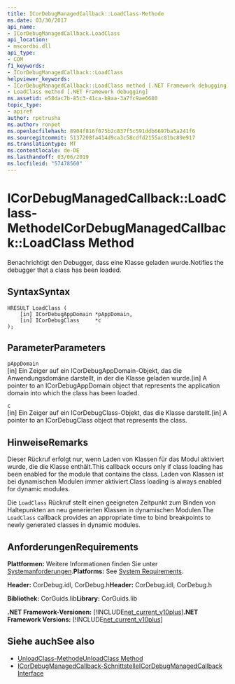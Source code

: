 ```yaml
---
title: ICorDebugManagedCallback::LoadClass-Methode
ms.date: 03/30/2017
api_name:
- ICorDebugManagedCallback.LoadClass
api_location:
- mscordbi.dll
api_type:
- COM
f1_keywords:
- ICorDebugManagedCallback::LoadClass
helpviewer_keywords:
- ICorDebugManagedCallback::LoadClass method [.NET Framework debugging]
- LoadClass method [.NET Framework debugging]
ms.assetid: e58dac7b-85c3-41ca-b9aa-3a7fc9ae6680
topic_type:
- apiref
author: rpetrusha
ms.author: ronpet
ms.openlocfilehash: 8904f816f075b2c837f5c591ddb6697ba5a241f6
ms.sourcegitcommit: 5137208fa414d9ca3c58cdfd2155ac81bc89e917
ms.translationtype: MT
ms.contentlocale: de-DE
ms.lasthandoff: 03/06/2019
ms.locfileid: "57478560"
---
```

# <a name="icordebugmanagedcallbackloadclass-method"></a><span data-ttu-id="4cd15-102">ICorDebugManagedCallback::LoadClass-Methode</span><span class="sxs-lookup"><span data-stu-id="4cd15-102">ICorDebugManagedCallback::LoadClass Method</span></span>
<span data-ttu-id="4cd15-103">Benachrichtigt den Debugger, dass eine Klasse geladen wurde.</span><span class="sxs-lookup"><span data-stu-id="4cd15-103">Notifies the debugger that a class has been loaded.</span></span>  
  
## <a name="syntax"></a><span data-ttu-id="4cd15-104">Syntax</span><span class="sxs-lookup"><span data-stu-id="4cd15-104">Syntax</span></span>  
  
```  
HRESULT LoadClass (  
    [in] ICorDebugAppDomain *pAppDomain,  
    [in] ICorDebugClass     *c  
);  
```  
  
## <a name="parameters"></a><span data-ttu-id="4cd15-105">Parameter</span><span class="sxs-lookup"><span data-stu-id="4cd15-105">Parameters</span></span>  
 `pAppDomain`  
 <span data-ttu-id="4cd15-106">[in] Ein Zeiger auf ein ICorDebugAppDomain-Objekt, das die Anwendungsdomäne darstellt, in der die Klasse geladen wurde.</span><span class="sxs-lookup"><span data-stu-id="4cd15-106">[in] A pointer to an ICorDebugAppDomain object that represents the application domain into which the class has been loaded.</span></span>  
  
 `c`  
 <span data-ttu-id="4cd15-107">[in] Ein Zeiger auf ein ICorDebugClass-Objekt, das die Klasse darstellt.</span><span class="sxs-lookup"><span data-stu-id="4cd15-107">[in] A pointer to an ICorDebugClass object that represents the class.</span></span>  
  
## <a name="remarks"></a><span data-ttu-id="4cd15-108">Hinweise</span><span class="sxs-lookup"><span data-stu-id="4cd15-108">Remarks</span></span>  
 <span data-ttu-id="4cd15-109">Dieser Rückruf erfolgt nur, wenn Laden von Klassen für das Modul aktiviert wurde, die die Klasse enthält.</span><span class="sxs-lookup"><span data-stu-id="4cd15-109">This callback occurs only if class loading has been enabled for the module that contains the class.</span></span> <span data-ttu-id="4cd15-110">Laden von Klassen ist bei dynamischen Modulen immer aktiviert.</span><span class="sxs-lookup"><span data-stu-id="4cd15-110">Class loading is always enabled for dynamic modules.</span></span>  
  
 <span data-ttu-id="4cd15-111">Die `LoadClass` Rückruf stellt einen geeigneten Zeitpunkt zum Binden von Haltepunkten an neu generierten Klassen in dynamischen Modulen.</span><span class="sxs-lookup"><span data-stu-id="4cd15-111">The `LoadClass` callback provides an appropriate time to bind breakpoints to newly generated classes in dynamic modules.</span></span>  
  
## <a name="requirements"></a><span data-ttu-id="4cd15-112">Anforderungen</span><span class="sxs-lookup"><span data-stu-id="4cd15-112">Requirements</span></span>  
 <span data-ttu-id="4cd15-113">**Plattformen:** Weitere Informationen finden Sie unter [Systemanforderungen](../../../../docs/framework/get-started/system-requirements.md).</span><span class="sxs-lookup"><span data-stu-id="4cd15-113">**Platforms:** See [System Requirements](../../../../docs/framework/get-started/system-requirements.md).</span></span>  
  
 <span data-ttu-id="4cd15-114">**Header:** CorDebug.idl, CorDebug.h</span><span class="sxs-lookup"><span data-stu-id="4cd15-114">**Header:** CorDebug.idl, CorDebug.h</span></span>  
  
 <span data-ttu-id="4cd15-115">**Bibliothek:** CorGuids.lib</span><span class="sxs-lookup"><span data-stu-id="4cd15-115">**Library:** CorGuids.lib</span></span>  
  
 <span data-ttu-id="4cd15-116">**.NET Framework-Versionen:** [!INCLUDE[net_current_v10plus](../../../../includes/net-current-v10plus-md.md)]</span><span class="sxs-lookup"><span data-stu-id="4cd15-116">**.NET Framework Versions:** [!INCLUDE[net_current_v10plus](../../../../includes/net-current-v10plus-md.md)]</span></span>  
  
## <a name="see-also"></a><span data-ttu-id="4cd15-117">Siehe auch</span><span class="sxs-lookup"><span data-stu-id="4cd15-117">See also</span></span>
- [<span data-ttu-id="4cd15-118">UnloadClass-Methode</span><span class="sxs-lookup"><span data-stu-id="4cd15-118">UnloadClass Method</span></span>](../../../../docs/framework/unmanaged-api/debugging/icordebugmanagedcallback-unloadclass-method.md)
- [<span data-ttu-id="4cd15-119">ICorDebugManagedCallback-Schnittstelle</span><span class="sxs-lookup"><span data-stu-id="4cd15-119">ICorDebugManagedCallback Interface</span></span>](../../../../docs/framework/unmanaged-api/debugging/icordebugmanagedcallback-interface.md)
